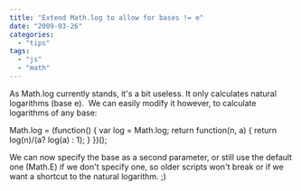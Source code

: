 ```yaml
---
title: "Extend Math.log to allow for bases != e"
date: "2009-03-26"
categories:
  - "tips"
tags:
  - "js"
  - "math"
---
```


As Math.log currently stands, it's a bit useless. It only calculates natural logarithms (base e).  We can easily modify it however, to calculate logarithms of any base:

Math.log = (function() {
	var log = Math.log;
	return function(n, a) {
		return log(n)/(a? log(a) : 1);
	}
})();

We can now specify the base as a second parameter, or still use the default one (Math.E) if we don't specify one, so older scripts won't break or if we want a shortcut to the natural logarithm. ;)
